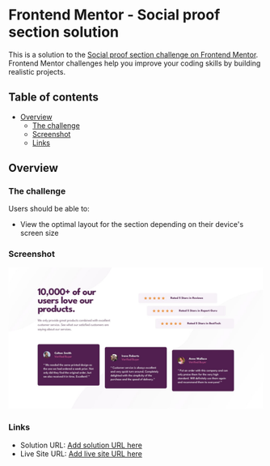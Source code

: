 # Frontend Mentor - Social proof section solution

This is a solution to the [Social proof section challenge on Frontend Mentor](https://www.frontendmentor.io/challenges/social-proof-section-6e0qTv_bA). Frontend Mentor challenges help you improve your coding skills by building realistic projects.

## Table of contents

- [Overview](#overview)
  - [The challenge](#the-challenge)
  - [Screenshot](#screenshot)
  - [Links](#links)

## Overview

### The challenge

Users should be able to:

- View the optimal layout for the section depending on their device's screen size

### Screenshot

![](design/desktop-design.jpg)

### Links

- Solution URL: [Add solution URL here](https://www.frontendmentor.io/solutions/social-proof-section-challenge-9W2vczFq01)
- Live Site URL: [Add live site URL here](https://hummingcoder.github.io/Social-proof-section-challenge/)
